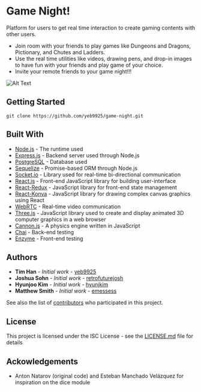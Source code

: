 # Game Night!

Platform for users to get real time interaction to create gaming contents with other users.

* Join room with your friends to play games like Dungeons and Dragons, Pictionary, and Chutes and Ladders.
* Use the real time utilities like videos, drawing pens, and drop-in images to have fun with your friends and play game of your choice.
* Invite your remote friends to your game night!!!

![Alt Text](https://raw.github.com/yeb9925/game-night/IMAGE1.png)

## Getting Started

```
git clone https://github.com/yeb9925/game-night.git
```
## Built With

* [Node.js](https://nodejs.org/) - The runtime used
* [Express.js](https://expressjs.com/) - Backend server used through Node.js
* [PostgreSQL](https://www.postgresql.org/) - Database used
* [Sequelize](http://docs.sequelizejs.com/) - Promise-based ORM through Node.js
* [Socket.io](https://socket.io/) - Library used for real-time bi-directional communication
* [React.js](https://reactjs.org/) - Front-end JavaScript library for building user-interface
* [React-Redux](https://github.com/reactjs/react-redux/) - JavaScript library for front-end state management
* [React-Konva](https://github.com/lavrton/react-konva/) - JavaScript library for drawing complex canvas graphics using React
* [WebRTC](https://webrtc.org/) - Real-time video communication
* [Three.js](https://threejs.org/) - JavaScript library used to create and display animated 3D computer graphics in a web browser
* [Cannon.js](http://www.cannonjs.org/) - A physics engine written in JavaScript
* [Chai](http://chaijs.com/) - Back-end testing
* [Enzyme](https://github.com/airbnb/enzyme/) - Front-end testing

## Authors

* **Tim Han** - *Initial work* - [yeb9925](https://github.com/yeb9925)
* **Joshua Sohn** - *Initial work* - [retrofuturejosh](https://github.com/retrofuturejosh)
* **Hyunjoo Kim** - *Initial work* - [hyunjkim](https://github.com/hyunjkim)
* **Matthew Smith** - *Initial work* - [emessess](https://github.com/emessess)

See also the list of [contributors](https://github.com/your/project/contributors) who participated in this project.

## License

This project is licensed under the ISC License - see the [LICENSE.md](LICENSE.md) file for details

## Ackowledgements

* Anton Natarov (original code) and Esteban Manchado Velázquez for inspiration on the dice module
